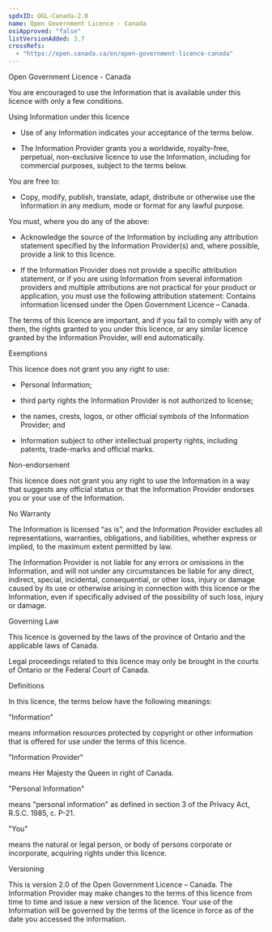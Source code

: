 ```yaml
---
spdxID: OGL-Canada-2.0
name: Open Government Licence - Canada
osiApproved: "false"
listVersionAdded: 3.7
crossRefs: 
  - "https://open.canada.ca/en/open-government-licence-canada"
---
```


Open Government Licence - Canada

You are encouraged to use the Information that is available under this licence with only a few conditions.

Using Information under this licence

* Use of any Information indicates your acceptance of the terms below.

* The Information Provider grants you a worldwide, royalty-free, perpetual, non-exclusive licence to use the Information, including for commercial purposes, subject to the terms below.

You are free to:

* Copy, modify, publish, translate, adapt, distribute or otherwise use the Information in any medium, mode or format for any lawful purpose.

You must, where you do any of the above:

* Acknowledge the source of the Information by including any attribution statement specified by the Information Provider(s) and, where possible, provide a link to this licence.

* If the Information Provider does not provide a specific attribution statement, or if you are using Information from several information providers and multiple attributions are not practical for your product or application, you must use the following attribution statement:
  Contains information licensed under the Open Government Licence – Canada.

The terms of this licence are important, and if you fail to comply with any of them, the rights granted to you under this licence, or any similar licence granted by the Information Provider, will end automatically.

Exemptions

This licence does not grant you any right to use:

* Personal Information;

* third party rights the Information Provider is not authorized to license;

* the names, crests, logos, or other official symbols of the Information Provider; and

* Information subject to other intellectual property rights, including patents, trade-marks and official marks.

Non-endorsement

This licence does not grant you any right to use the Information in a way that suggests any official status or that the Information Provider endorses you or your use of the Information.

No Warranty

The Information is licensed “as is”, and the Information Provider excludes all representations, warranties, obligations, and liabilities, whether express or implied, to the maximum extent permitted by law.

The Information Provider is not liable for any errors or omissions in the Information, and will not under any circumstances be liable for any direct, indirect, special, incidental, consequential, or other loss, injury or damage caused by its use or otherwise arising in connection with this licence or the Information, even if specifically advised of the possibility of such loss, injury or damage.

Governing Law

This licence is governed by the laws of the province of Ontario and the applicable laws of Canada.

Legal proceedings related to this licence may only be brought in the courts of Ontario or the Federal Court of Canada.

Definitions

In this licence, the terms below have the following meanings:

"Information"

means information resources protected by copyright or other information that is offered for use under the terms of this licence.

"Information Provider"

means Her Majesty the Queen in right of Canada.

"Personal Information"

means "personal information" as defined in section 3 of the Privacy Act, R.S.C. 1985, c. P-21.

"You"

means the natural or legal person, or body of persons corporate or incorporate, acquiring rights under this licence.

Versioning

This is version 2.0 of the Open Government Licence – Canada. The Information Provider may make changes to the terms of this licence from time to time and issue a new version of the licence. Your use of the Information will be governed by the terms of the licence in force as of the date you accessed the information.
